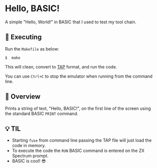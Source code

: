 
# Hello, BASIC!

A simple "Hello, World!" in BASIC that I used to test my tool chain.
        
<a name="Executing"></a>
## 🔄 Executing

Run the `Makefile` as below:

```
$  make
```

This will clean, convert to [TAP](https://sinclair.wiki.zxnet.co.uk/wiki/TAP_format) format, and run the code.

You can use `Ctrl+C` to stop the emulator when running from the command line. 

<a name="Overview"></a>
## 🔎 Overview

Prints a string of text, "Hello, BASIC!", on the first line of the screen using the standard BASIC `PRINT` command.

<a name="TIL"></a>
## 💡 TIL

* Starting `fuse` from command line passing the TAP file will just load the code in memory.
* To execute the code the `RUN` BASIC command is entered on the ZX Spectrum prompt.
* BASIC is cool! 😎
